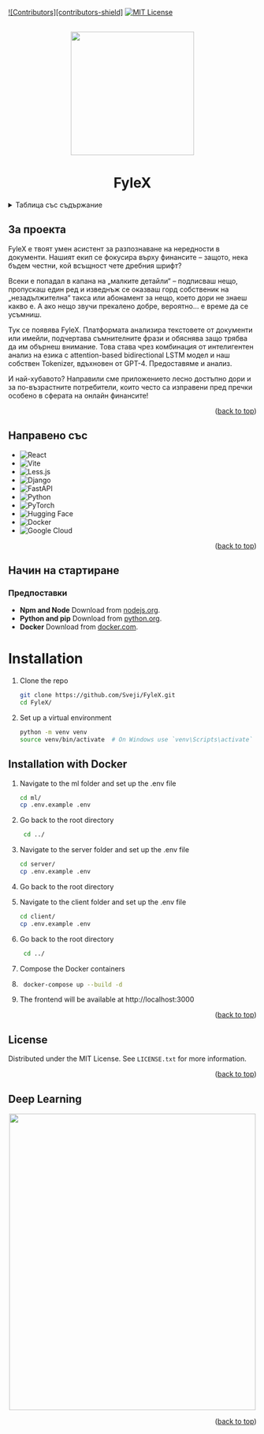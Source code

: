 <!-- Improved compatibility of back to top link: See: https://github.com/othneildrew/Best-README-Template/pull/73 -->

<!--
*** Thanks for checking out the Best-README-Template. If you have a suggestion
*** that would make this better, please fork the repo and create a pull request
*** or simply open an issue with the tag "enhancement".
*** Don't forget to give the project a star!
*** Thanks again! Now go create something AMAZING! :D
-->

<!-- PROJECT SHIELDS -->

<!--
*** I'm using markdown "reference style" links for readability.
*** Reference links are enclosed in brackets [ ] instead of parentheses ( ).
*** See the bottom of this document for the declaration of the reference variables
*** for contributors-url, forks-url, etc. This is an optional, concise syntax you may use.
*** https://www.markdownguide.org/basic-syntax/#reference-style-links
-->

[![Contributors][contributors-shield]][contributors-url]
[![MIT License][license-shield]][license-url]

<!-- PROJECT LOGO -->

<br />
<div align="center">
  <a href="https://github.com/Sveji/Sukar-Marshrutar">
     <img src="https://cdn.discordapp.com/attachments/926932859170725909/1352838746512560128/logo.png?ex=67df78c3&is=67de2743&hm=96a69283580fd2072f2e48dd0a361aa283fa04ae86f02a46404cf4d1ede4cef2&"  width="250" height="250">
     </a>
    <h1 align="center">FyleX</h1>
</div>

<!-- TABLE OF CONTENTS -->

<details>
  <summary>Таблица със съдържание</summary>
  <ol>
    <li>
      <a href="#about-the-project">За проекта</a>
      <ul>
        <li><a href="#built-with">Направено с: </a></li>
      </ul>
    </li>
    <li>
      <a href="#getting-started">Getting Started</a>
      <ul>
        <li><a href="#prerequisites">Prerequisites</a></li>
        <li><a href="#installation">Installation</a></li>
      </ul>
    </li>
    <li><a href="#usage">Usage</a></li>
    <li><a href="#contributing">Contributing</a></li>
    <li><a href="#license">License</a></li>
    <li><a href="#contact">Contact</a></li>
    <li><a href="#acknowledgments">Acknowledgments</a></li>
  </ol>
</details>

<!-- ABOUT THE PROJECT -->

## За проекта

FyleX е твоят умен асистент за разпознаване на нередности в документи. Нашият екип се фокусира върху финансите – защото, нека бъдем честни, кой всъщност чете дребния шрифт?

Всеки е попадал в капана на „малките детайли“ – подписваш нещо, пропускаш един ред и изведнъж се оказваш горд собственик на „незадължителна“ такса или абонамент за нещо, което дори не знаеш какво е. А ако нещо звучи прекалено добре, вероятно… е време да се усъмниш.

Тук се появява FyleX. Платформата анализира текстовете от документи или имейли, подчертава съмнителните фрази и обяснява защо трябва да им обърнеш внимание. Това става чрез комбинация от интелигентен анализ на езика с attention-based bidirectional LSTM модел и наш собствен Tokenizer, вдъхновен от GPT-4. Предоставяме и анализ.

И най-хубавото? Направили сме приложението лесно достъпно дори и за по-възрастните потребители, които често са изправени пред пречки особено в сферата на онлайн финансите!

<p align="right">(<a href="#readme-top">back to top</a>)</p>

## Направено със

- ![React](https://img.shields.io/badge/React-20232A?style=for-the-badge&logo=react&logoColor=61DAFB)
- ![Vite](https://img.shields.io/badge/Vite-646CFF?style=for-the-badge&logo=vite&logoColor=white)
- ![Less.js](https://img.shields.io/badge/Less-1D365D?style=for-the-badge&logo=less&logoColor=white)
- ![Django](https://img.shields.io/badge/Django-092E20?style=for-the-badge&logo=django&logoColor=white)
- ![FastAPI](https://img.shields.io/badge/FastAPI-009688?style=for-the-badge&logo=fastapi&logoColor=white)
- ![Python](https://img.shields.io/badge/Python-3776AB?style=for-the-badge&logo=python&logoColor=white)
- ![PyTorch](https://img.shields.io/badge/PyTorch-EE4C2C?style=for-the-badge&logo=pytorch&logoColor=white)
- ![Hugging Face](https://img.shields.io/badge/HuggingFace-FFCC4D?style=for-the-badge&logo=huggingface&logoColor=black)
- ![Docker](https://img.shields.io/badge/Docker-2496ED?style=for-the-badge&logo=docker&logoColor=white)
- ![Google Cloud](https://img.shields.io/badge/Google_Cloud-4285F4?style=for-the-badge&logo=google-cloud&logoColor=white)

  
<p align="right">(<a href="#readme-top">back to top</a>)</p>

<!-- GETTING STARTED -->

## Начин на стартиране

### Предпоставки

* **Npm and Node**
  Download from [nodejs.org](https://nodejs.org/).
* **Python and pip**
  Download from [python.org](https://www.python.org/downloads/).
* **Docker**
  Download from [docker.com](https://www.docker.com/).

# Installation

1. Clone the repo
   ```sh
   git clone https://github.com/Sveji/FyleX.git
   cd FyleX/
    ```
2. Set up a virtual environment
   ```sh
   python -m venv venv
   source venv/bin/activate  # On Windows use `venv\Scripts\activate`
   ```
## Installation with Docker

1. Navigate to the ml folder and set up the .env file
   ```sh
   cd ml/
   cp .env.example .env
   ```
2. Go back to the root directory
   ```sh
    cd ../
    ```
3. Navigate to the server folder and set up the .env file

    ```sh
    cd server/
    cp .env.example .env
    ```
4. Go back to the root directory
5. Navigate to the client folder and set up the .env file
   ```sh
   cd client/
   cp .env.example .env
   ```
6. Go back to the root directory
   ```sh
    cd ../
    ```
7. Compose the Docker containers
8. ```sh
    docker-compose up --build -d
    ```
9. The frontend will be available at http://localhost:3000


<p align="right">(<a href="#readme-top">back to top</a>)</p>

<!-- USAGE EXAMPLES -->

## License

Distributed under the MIT License. See `LICENSE.txt` for more information.

<p align="right">(<a href="#readme-top">back to top</a>)</p>

<!-- ACKNOWLEDGMENTS -->

## Deep Learning

<div align="center">
 <a href="https://github.com/Sveji/Sukar-Marshrutar">
     <img src="https://media.discordapp.net/attachments/1214498824526241822/1352826043353796679/bubu.png?ex=67df6cef&is=67de1b6f&hm=d3fc89768e29d47fdc3b5b7b3bee93daaec799fd873c8150736ddebdd104004a&=&format=webp&quality=lossless&width=758&height=875"  width="500" height="600">
  </a>
</div>
<p align="right">(<a href="#readme-top">back to top</a>)</p>

<!-- MARKDOWN LINKS & IMAGES -->

<!-- https://www.markdownguide.org/basic-syntax/#reference-style-links -->


[contributors-url]: https://github.com/Sveji/FyleX/graphs/contributors
[license-shield]: https://img.shields.io/github/license/Sveji/FyleX.svg?style=for-the-badge
[license-url]: hhttps://github.com/Sveji/FyleX/blob/master/LICENSE.txt
[product-screenshot]: images/screenshot.png
[React.js]: https://img.shields.io/badge/React-20232A?style=for-the-badge&logo=react&logoColor=61DAFB
[React-url]: https://reactjs.org/
[less.js]: https://img.shields.io/badge/less.js-20232A?style=for-the-badge&logo=less&logoColor=61DAFB
[less-url]: https://reactjs.org/
[Django-]: https://img.shields.io/badge/Django-20232A?style=for-the-badge&logo=django&logoColor=61DAFB
[Django-url]: https://www.djangoproject.com/
[Tensorflow]: https://img.shields.io/badge/Tensorflow-20232A?style=for-the-badge&logo=tensorflow&logoColor=FF8000
[Tensorflow-url]: https://www.tensorflow.org/
